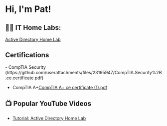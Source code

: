 <h1>Hi, I'm Pat! 
<h2>👨‍💻 IT Home Labs:</h2>

[Active Directory Home Lab](https://github.com/joshmadakor1/Algorithms-Practice)

<h2> Certifications</h2>
  - CompTIA Security (https://github.com/userattachments/files/23195947/CompTIA.Security%2B.ce.certificate.pdf)

  - CompTIA A+[CompTIA A+ ce certificate (1).pdf](https://github.com/user-attachments/files/23195949/CompTIA.A%2B.ce.certificate.1.pdf)


<h2>📺 Popular YouTube Videos</h2>

- [Tutorial: Active Directory Home Lab](https://www.youtube.com/watch?v=a83ASGn_V_s)


